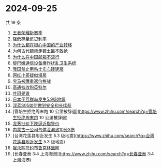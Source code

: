 # 2024-09-25

共 19 条

<!-- BEGIN ZHIHUSEARCH -->
<!-- 最后更新时间 Wed Sep 25 2024 17:13:52 GMT+0800 (China Standard Time) -->
1. [王者荣耀新赛季](https://www.zhihu.com/search?q=王者荣耀新赛季)
1. [降低存量房贷利率](https://www.zhihu.com/search?q=降低存量房贷利率)
1. [为什么都在担心中国的产业转移](https://www.zhihu.com/search?q=为什么都在担心中国的产业转移)
1. [为何古代镖师走镖土匪不敢抢](https://www.zhihu.com/search?q=为何古代镖师走镖土匪不敢抢)
1. [为什么在中国邮箱不流行](https://www.zhihu.com/search?q=为什么在中国邮箱不流行)
1. [黎巴嫩通信设备爆炸扰乱卫生系统](https://www.zhihu.com/search?q=黎巴嫩通信设备爆炸扰乱卫生系统)
1. [我国禁止用粘土实心砖建房](https://www.zhihu.com/search?q=我国禁止用粘土实心砖建房)
1. [网红小英疑似塌房](https://www.zhihu.com/search?q=网红小英疑似塌房)
1. [宝马被曝重返价格战](https://www.zhihu.com/search?q=宝马被曝重返价格战)
1. [高通拟收购英特尔](https://www.zhihu.com/search?q=高通拟收购英特尔)
1. [叶珂是谁](https://www.zhihu.com/search?q=叶珂是谁)
1. [日本伊豆群岛发生5.9级地震](https://www.zhihu.com/search?q=日本伊豆群岛发生5.9级地震)
1. [深蓝S05如何做到安全和长续航](https://www.zhihu.com/search?q=深蓝S05如何做到安全和长续航)
1. [管培生拒绝周末跑 10 公里被辞退](https://www.zhihu.com/search?q=管培生拒绝周末跑 10 公里被辞退)
1. [龙茅批价下跌逼近指导价](https://www.zhihu.com/search?q=龙茅批价下跌逼近指导价)
1. [内蒙古一公司气体泄漏致10死3伤](https://www.zhihu.com/search?q=内蒙古一公司气体泄漏致10死3伤)
1. [台湾花莲县附近发生 5.3 级地震](https://www.zhihu.com/search?q=台湾花莲县附近发生 5.3 级地震)
1. [崔永熙签约布鲁克林篮网](https://www.zhihu.com/search?q=崔永熙签约布鲁克林篮网)
1. [长春亚泰 3:4 上海海港](https://www.zhihu.com/search?q=长春亚泰 3:4 上海海港)
<!-- END ZHIHUSEARCH -->
